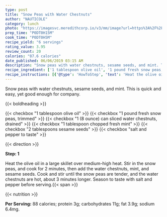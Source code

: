```yaml
---
type: post
title: "Snow Peas with Water Chestnuts"
author: "NAUTICOLE"
category: lunch
photo: "https://imagesvc.meredithcorp.io/v3/mm/image?url=https%3A%2F%2Fimages.media-allrecipes.com%2Fuserphotos%2F311046.jpg"
prep_time: "P0DT0H15M"
cook_time: "P0DT0H5M"
recipe_yield: "6 servings"
rating_value: 3.95
review_count: 20
calories: "87.6 calories"
date_published: 06/06/2019 03:15 AM
description: "Snow peas with water chestnuts, sesame seeds, and mint. This is quick and easy, yet good enough for company."
recipe_ingredient: ['1 tablespoon olive oil', '1 pound fresh snow peas, trimmed', '1 (8 ounce) can sliced water chestnuts, drained', '1 tablespoon chopped fresh mint', '2 tablespoons sesame seeds', 'salt and pepper to taste']
recipe_instructions: [{'@type': 'HowToStep', 'text': 'Heat the olive oil in a large skillet over medium-high heat. Stir in the snow peas, and cook for 2 minutes, then add the water chestnuts, mint, and sesame seeds. Cook and stir until the snow peas are tender, and the water chestnuts are hot, about 3 minutes longer. Season to taste with salt and pepper before serving.\n'}]
---
```


Snow peas with water chestnuts, sesame seeds, and mint. This is quick and easy, yet good enough for company. 

{{< boldheading >}}

{{< checkbox "1 tablespoon olive oil" >}}
{{< checkbox "1 pound fresh snow peas, trimmed" >}}
{{< checkbox "1 (8 ounce) can sliced water chestnuts, drained" >}}
{{< checkbox "1 tablespoon chopped fresh mint" >}}
{{< checkbox "2 tablespoons sesame seeds" >}}
{{< checkbox "salt and pepper to taste" >}}


{{< direction >}}

**Step: 1**

Heat the olive oil in a large skillet over medium-high heat. Stir in the snow peas, and cook for 2 minutes, then add the water chestnuts, mint, and sesame seeds. Cook and stir until the snow peas are tender, and the water chestnuts are hot, about 3 minutes longer. Season to taste with salt and pepper before serving.{{< span >}}

{{< nutrition >}}

**Per Serving:** 88 calories; protein 3g; carbohydrates 11g; fat 3.9g; sodium 6.4mg.